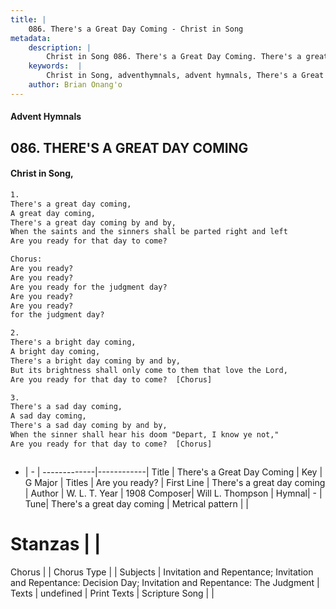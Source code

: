 ```yaml
---
title: |
    086. There's a Great Day Coming - Christ in Song
metadata:
    description: |
        Christ in Song 086. There's a Great Day Coming. There's a great day coming, A great day coming, There's a great day coming by and by, When the saints and the sinners shall be parted right and left Are you ready for that day to come? Chorus: Are you ready? Are you ready? Are you ready for the judgment day? Are you ready? Are you ready?   for the judgment day?
    keywords:  |
        Christ in Song, adventhymnals, advent hymnals, There's a Great Day Coming, There's a great day coming. Are you ready?
    author: Brian Onang'o
---
```


#### Advent Hymnals
## 086. THERE'S A GREAT DAY COMING
####  Christ in Song,

```txt
1.
There's a great day coming,
A great day coming,
There's a great day coming by and by,
When the saints and the sinners shall be parted right and left
Are you ready for that day to come?

Chorus:
Are you ready?
Are you ready?
Are you ready for the judgment day?
Are you ready?
Are you ready?  
for the judgment day?

2.
There's a bright day coming,
A bright day coming,
There's a bright day coming by and by,
But its brightness shall only come to them that love the Lord,
Are you ready for that day to come?  [Chorus]

3.
There's a sad day coming,
A sad day coming,
There's a sad day coming by and by,
When the sinner shall hear his doom "Depart, I know ye not,"
Are you ready for that day to come?  [Chorus]



```

- |   -  |
-------------|------------|
Title | There's a Great Day Coming |
Key | G Major |
Titles | Are you ready? |
First Line | There's a great day coming |
Author | W. L. T.
Year | 1908
Composer| Will L. Thompson |
Hymnal|  - |
Tune| There's a great day coming |
Metrical pattern | |
# Stanzas |  |
Chorus |  |
Chorus Type |  |
Subjects | Invitation and Repentance; Invitation and Repentance: Decision Day; Invitation and Repentance: The Judgment |
Texts | undefined |
Print Texts | 
Scripture Song |  |
    
